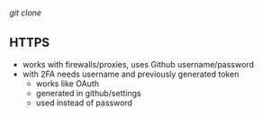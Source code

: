 ###### git clone

## HTTPS
- works with firewalls/proxies, uses Github username/password
- with 2FA needs username and previously generated token
  - works like OAuth
  - generated in github/settings
  - used instead of password
